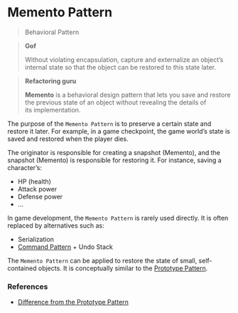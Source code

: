 # Memento Pattern

> Behavioral Pattern

> **Gof**
>
> Without violating encapsulation, capture and externalize an object’s internal state so that the object can be restored to this state later.

> **Refactoring guru**
>
> **Memento** is a behavioral design pattern that lets you save and restore the previous state of an object without revealing the details of its implementation.

The purpose of the `Memento Pattern` is to preserve a certain state and restore it later. For example, in a game checkpoint, the game world’s state is saved and restored when the player dies.

The originator is responsible for creating a snapshot (Memento), and the snapshot (Memento) is responsible for restoring it. For instance, saving a character’s:
- HP (health)
- Attack power
- Defense power
- ...

In game development, the `Memento Pattern` is rarely used directly. It is often replaced by alternatives such as:
- Serialization
- [Command Pattern](Command.md) + Undo Stack

The `Memento Pattern` can be applied to restore the state of small, self-contained objects. It is conceptually similar to the [Prototype Pattern](Prototype.md).

### References
- [Difference from the Prototype Pattern](../README.md#the-difference-between-memento-and-prototype)
